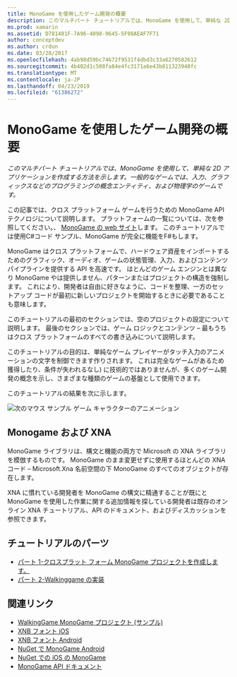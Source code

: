 ```yaml
---
title: MonoGame を使用したゲーム開発の概要
description: このマルチパート チュートリアルでは、MonoGame を使用して、単純な 2D アプリケーションを作成する方法を示します。  一般的なゲームでは、入力、グラフィックスなどのプログラミングの概念エンティティ、および物理学のゲームです。
ms.prod: xamarin
ms.assetid: D781401F-7A96-4098-9645-5F98AEAF7F71
author: conceptdev
ms.author: crdun
ms.date: 03/28/2017
ms.openlocfilehash: 4ab98d59bc74672f9531f4dbd3c33a6270582612
ms.sourcegitcommit: 4b402d1c508fa84e4fc3171a6e43b811323948fc
ms.translationtype: MT
ms.contentlocale: ja-JP
ms.lasthandoff: 04/23/2019
ms.locfileid: "61386272"
---
```

# <a name="introduction-to-game-development-with-monogame"></a>MonoGame を使用したゲーム開発の概要

_このマルチパート チュートリアルでは、MonoGame を使用して、単純な 2D アプリケーションを作成する方法を示します。一般的なゲームでは、入力、グラフィックスなどのプログラミングの概念エンティティ、および物理学のゲームです。_

この記事では、クロス プラットフォーム ゲームを行うための MonoGame API テクノロジについて説明します。 プラットフォームの一覧については、次を参照してください。、 [MonoGame の web サイト](http://www.monogame.net/)します。 このチュートリアルでは使用C#コード サンプル、MonoGame が完全に機能をF#もします。

MonoGame はクロス プラットフォームで、ハードウェア資産をインポートするためのグラフィック、オーディオ、ゲームの状態管理、入力、およびコンテンツ パイプラインを提供する API を高速です。 ほとんどのゲーム エンジンとは異なり MonoGame やは提供しません、パターンまたはプロジェクトの構造を強制します。  これにより、開発者は自由に好きなように、コードを整理、一方のセットアップ コードが最初に新しいプロジェクトを開始するときに必要であることも意味します。

このチュートリアルの最初のセクションでは、空のプロジェクトの設定について説明します。 最後のセクションでは、ゲーム ロジックとコンテンツ – 最もうちはクロス プラットフォームのすべての書き込みについて説明します。

このチュートリアルの目的は、単純なゲーム プレイヤーがタッチ入力のアニメーションの文字を制御できます作りされます。  これは完全なゲームがあるため獲得したり、条件が失われるなし) に技術的ではありませんが、多くのゲーム開発の概念を示し、さまざまな種類のゲームの基盤として使用できます。 

このチュートリアルの結果を次に示します。

![次のマウス サンプル ゲーム キャラクターのアニメーション](images/image1.gif)

## <a name="monogame-and-xna"></a>Monogame および XNA

MonoGame ライブラリは、構文と機能の両方で Microsoft の XNA ライブラリを模倣するものです。  MonoGame のまま変更せずに使用するほとんどの XNA コード – Microsoft.Xna 名前空間の下 MonoGame のすべてのオブジェクトが存在します。 

XNA に慣れている開発者を MonoGame の構文に精通することが既にと MonoGame を使用した作業に関する追加情報を探している開発者は既存のオンライン XNA チュートリアル、API のドキュメント、およびディスカッションを参照できます。


## <a name="walkthrough-parts"></a>チュートリアルのパーツ

- [パート 1-クロスプラット フォーム MonoGame プロジェクトを作成します。](~/graphics-games/monogame/introduction/part1.md)
- [パート 2-Walkinggame の実装](~/graphics-games/monogame/introduction/part2.md)

## <a name="related-links"></a>関連リンク

- [WalkingGame MonoGame プロジェクト (サンプル)](https://developer.xamarin.com/samples/mobile/WalkingGameMG/)
- [XNB フォント iOS](https://github.com/mono/CocosSharp/tree/master/Samples/GameStarterKit/GameStarterKit/Content/fonts)
- [XNB フォント Android](https://github.com/mono/CocosSharp/tree/master/Samples/GameStarterKit/GameStarterKit/Assets/Content/fonts)
- [NuGet で MonoGame Android](https://www.nuget.org/packages/MonoGame.Framework.Android/)
- [NuGet での iOS の MonoGame](https://www.nuget.org/packages/MonoGame.Framework.iOS/)
- [MonoGame API ドキュメント](http://www.monogame.net/documentation/?page=main)
